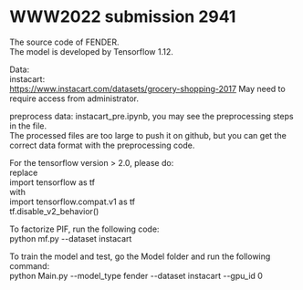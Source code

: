 # WWW2022 submission 2941

The source code of FENDER.  
The model is developed by Tensorflow 1.12.  

Data:  
instacart:  
https://www.instacart.com/datasets/grocery-shopping-2017
May need to require access from administrator.

preprocess data: instacart_pre.ipynb, you may see the preprocessing steps in the file.  
The processed files are too large to push it on github, but you can get the correct data format with the preprocessing code.  

For the tensorflow version > 2.0, please do:  
replace  
import tensorflow as tf  
with  
import tensorflow.compat.v1 as tf  
tf.disable_v2_behavior()  

To factorize PIF, run the following code:  
python mf.py --dataset instacart

To train the model and test, go the Model folder and run the following command:  
python Main.py --model_type fender --dataset instacart --gpu_id 0
